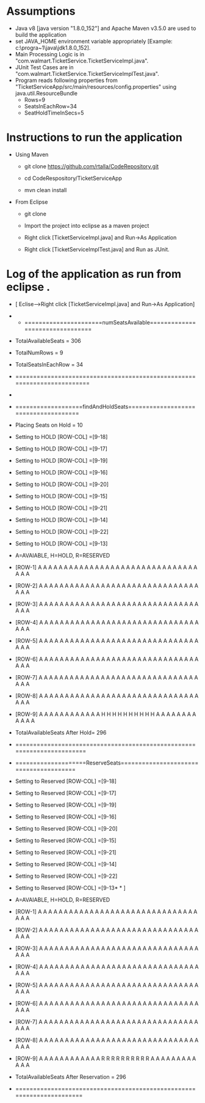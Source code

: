 # Assumptions
* Java v8 [java version "1.8.0_152"] and Apache Maven v3.5.0 are used to build the application
* set JAVA_HOME environment variable appropriately [Example: c:\progra~1\java\jdk1.8.0_152].
* Main Processing Logic is in "com.walmart.TicketService.TicketServiceImpl.java".
* JUnit Test Cases are in "com.walmart.TicketService.TicketServiceImplTest.java".
* Program reads following properties from "TicketServiceApp/src/main/resources/config.properties" using java.util.ResourceBundle
  * Rows=9
  * SeatsInEachRow=34
  * SeatHoldTimeInSecs=5

# Instructions to run the application

* Using Maven

  * git clone https://github.com/rtalla/CodeRepository.git

  * cd CodeRespository/TicketServiceApp

  * mvn clean install

* From Eclipse

  * git clone

  * Import the project into eclipse as a maven project

  * Right click [TicketServiceImpl.java] and Run->As Application
 
  * Right click [TicketServiceImplTest.java] and Run as JUnit.      
      

# Log of the application as run from eclipse .
* [ Eclise-->Right click [TicketServiceImpl.java] and Run->As Application]
* * ======================numSeatsAvailable================================
* TotalAvailableSeats = 306
* TotalNumRows = 9
* TotalSeatsInEachRow = 34
* ========================================================================

* 
* ===================findAndHoldSeats=====================================
* Placing Seats on Hold = 10
* Setting to HOLD [ROW-COL] =[9-18]
* Setting to HOLD [ROW-COL] =[9-17]
* Setting to HOLD [ROW-COL] =[9-19]
* Setting to HOLD [ROW-COL] =[9-16]
* Setting to HOLD [ROW-COL] =[9-20]
* Setting to HOLD [ROW-COL] =[9-15]
* Setting to HOLD [ROW-COL] =[9-21]
* Setting to HOLD [ROW-COL] =[9-14]
* Setting to HOLD [ROW-COL] =[9-22]
* Setting to HOLD [ROW-COL] =[9-13]

* A=AVAIABLE, H=HOLD, R=RESERVED
* [ROW-1]   A A A A A A A A A A A A A A A A A A A A A A A A A A A A A A A A A A 
* [ROW-2]   A A A A A A A A A A A A A A A A A A A A A A A A A A A A A A A A A A 
* [ROW-3]   A A A A A A A A A A A A A A A A A A A A A A A A A A A A A A A A A A 
* [ROW-4]   A A A A A A A A A A A A A A A A A A A A A A A A A A A A A A A A A A 
* [ROW-5]   A A A A A A A A A A A A A A A A A A A A A A A A A A A A A A A A A A 
* [ROW-6]   A A A A A A A A A A A A A A A A A A A A A A A A A A A A A A A A A A 
* [ROW-7]   A A A A A A A A A A A A A A A A A A A A A A A A A A A A A A A A A A 
* [ROW-8]   A A A A A A A A A A A A A A A A A A A A A A A A A A A A A A A A A A 
* [ROW-9]   A A A A A A A A A A A A H H H H H H H H H H A A A A A A A A A A A A 
* TotalAvailableSeats After Hold= 296
* =======================================================================

* ====================ReserveSeats=======================================
* Setting to Reserved [ROW-COL] =[9-18]
* Setting to Reserved [ROW-COL] =[9-17]
* Setting to Reserved [ROW-COL] =[9-19]
* Setting to Reserved [ROW-COL] =[9-16]
* Setting to Reserved [ROW-COL] =[9-20]
* Setting to Reserved [ROW-COL] =[9-15]
* Setting to Reserved [ROW-COL] =[9-21]
* Setting to Reserved [ROW-COL] =[9-14]
* Setting to Reserved [ROW-COL] =[9-22]
* Setting to Reserved [ROW-COL] =[9-13* * ]

* A=AVAIABLE, H=HOLD, R=RESERVED
* [ROW-1]   A A A A A A A A A A A A A A A A A A A A A A A A A A A A A A A A A A 
* [ROW-2]   A A A A A A A A A A A A A A A A A A A A A A A A A A A A A A A A A A 
* [ROW-3]   A A A A A A A A A A A A A A A A A A A A A A A A A A A A A A A A A A 
* [ROW-4]   A A A A A A A A A A A A A A A A A A A A A A A A A A A A A A A A A A 
* [ROW-5]   A A A A A A A A A A A A A A A A A A A A A A A A A A A A A A A A A A 
* [ROW-6]   A A A A A A A A A A A A A A A A A A A A A A A A A A A A A A A A A A 
* [ROW-7]   A A A A A A A A A A A A A A A A A A A A A A A A A A A A A A A A A A 
* [ROW-8]   A A A A A A A A A A A A A A A A A A A A A A A A A A A A A A A A A A 
* [ROW-9]   A A A A A A A A A A A A R R R R R R R R R R A A A A A A A A A A A A 
* TotalAvailableSeats After Reservation = 296
* ======================================================================
